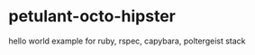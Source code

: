 petulant-octo-hipster
=====================

hello world example for ruby, rspec, capybara, poltergeist stack
